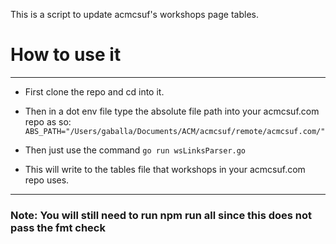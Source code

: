 This is a script to update acmcsuf's workshops page tables.

# How to use it
---
- First clone the repo and cd into it.

- Then in a dot env file type the absolute file path into your acmcsuf.com repo as so:
`ABS_PATH="/Users/gaballa/Documents/ACM/acmcsuf/remote/acmcsuf.com/"`

- Then just use the command
`go run wsLinksParser.go`

- This will write to the tables file that workshops in your acmcsuf.com repo uses.

---
### Note: You will still need to run npm run all since this does not pass the fmt check
